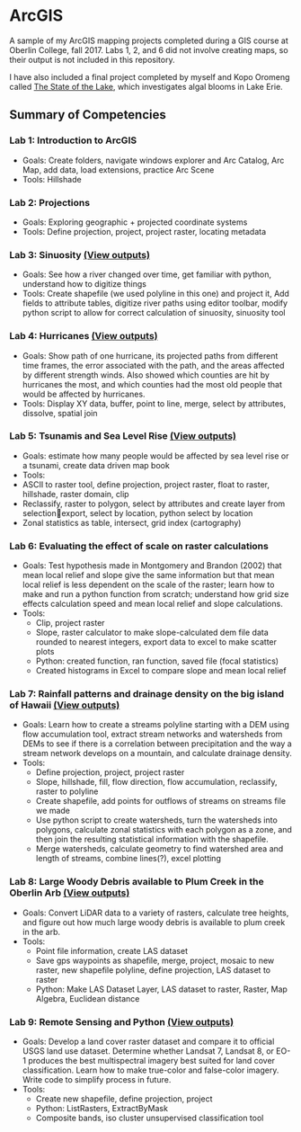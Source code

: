 # ArcGIS
A sample of my ArcGIS mapping projects completed during a GIS course at Oberlin College, fall 2017.
Labs 1, 2, and 6 did not involve creating maps, so their output is not included in this repository. 

I have also included a final project completed by myself and Kopo Oromeng called [The State of the Lake](https://github.com/valhella/ArcGIS/blob/102fdbfe4c17f4941ba6154d772be4f7c5ca1b6a/The%20State%20of%20the%20Lake%20poster.md), which investigates algal blooms in Lake Erie.

## Summary of Competencies
### Lab 1: Introduction to ArcGIS
-	Goals: Create folders, navigate windows explorer and Arc Catalog, Arc Map, add data, load extensions, practice Arc Scene
-	Tools: Hillshade
### Lab 2: Projections
-	Goals: Exploring geographic + projected coordinate systems
-	Tools: Define projection, project, project raster, locating metadata
### Lab 3: Sinuosity [(View outputs)](https://github.com/valhella/ArcGIS/blob/9508cf6ecff3b822373e1eff6fd8b987d39f3fc2/Lab%203:%20Sinuosity.md)
-	Goals: See how a river changed over time, get familiar with python, understand how to digitize things
-	Tools: Create shapefile (we used polyline in this one) and project it, Add fields to attribute tables, digitize river paths using editor toolbar, modify python script to allow for correct calculation of sinuosity, sinuosity tool
### Lab 4: Hurricanes [(View outputs)](https://github.com/valhella/ArcGIS/blob/102fdbfe4c17f4941ba6154d772be4f7c5ca1b6a/Lab%204:%20Hurricanes.md)
-	Goals: Show path of one hurricane, its projected paths from different time frames, the error associated with the path, and the areas affected by different strength winds. Also showed which counties are hit by hurricanes the most, and which counties had the most old people that would be affected by hurricanes. 
-	Tools: Display XY data, buffer, point to line, merge, select by attributes, dissolve, spatial join
### Lab 5: Tsunamis and Sea Level Rise [(View outputs)](https://github.com/valhella/ArcGIS/blob/102fdbfe4c17f4941ba6154d772be4f7c5ca1b6a/Lab%205:%20Tsunamis%20and%20Sea%20Level%20Rise.md)
-	Goals: estimate how many people would be affected by sea level rise or a tsunami, create data driven map book
-	Tools: 
  - ASCII to raster tool, define projection, project raster, float to raster, hillshade, raster domain, clip
  - Reclassify, raster to polygon, select by attributes and create layer from selectionexport, select by location, python select by location
  - Zonal statistics as table, intersect, grid index (cartography)
### Lab 6: Evaluating the effect of scale on raster calculations 
-	Goals: Test hypothesis made in Montgomery and Brandon (2002) that mean local relief and slope give the same information but that mean local relief is less dependent on the scale of the raster; learn how to make and run a python function from scratch; understand how grid size effects calculation speed and mean local relief and slope calculations. 
-	Tools:
    - Clip, project raster
    - Slope, raster calculator to make slope-calculated dem file data rounded to nearest integers, export data to excel to make scatter plots
    - Python: created function, ran function, saved file (focal statistics)
    - Created histograms in Excel to compare slope and mean local relief
### Lab 7: Rainfall patterns and drainage density on the big island of Hawaii [(View outputs)](https://github.com/valhella/ArcGIS/blob/102fdbfe4c17f4941ba6154d772be4f7c5ca1b6a/Lab%207:%20Rainfall%20patterns%20and%20drainage%20density%20on%20the%20big%20island%20of%20Hawaii.md)
- Goals: Learn how to create a streams polyline starting with a DEM using flow accumulation tool, extract stream networks and watersheds from DEMs to see if there is a correlation between precipitation and the way a stream network develops on a mountain, and calculate drainage density. 
- Tools: 
  - Define projection, project, project raster
  - Slope, hillshade, fill, flow direction, flow accumulation, reclassify, raster to polyline
  - Create shapefile, add points for outflows of streams on streams file we made
  - Use python script to create watersheds, turn the watersheds into polygons, calculate zonal statistics with each polygon as a zone, and then join the resulting statistical information with the shapefile.
  - Merge watersheds, calculate geometry to find watershed area and length of streams, combine lines(?), excel plotting
### Lab 8: Large Woody Debris available to Plum Creek in the Oberlin Arb [(View outputs)](https://github.com/valhella/ArcGIS/blob/102fdbfe4c17f4941ba6154d772be4f7c5ca1b6a/Lab%208:%20Large%20Woody%20Debris%20available%20to%20Plum%20Creek.md)
-	Goals: Convert LiDAR data to a variety of rasters, calculate tree heights, and figure out how much large woody debris is available to plum creek in the arb. 
-	Tools:
    -	Point file information, create LAS dataset
    - Save gps waypoints as shapefile, merge, project, mosaic to new raster, new shapefile polyline, define projection, LAS dataset to raster
    - Python: Make LAS Dataset Layer, LAS dataset to raster, Raster, Map Algebra, Euclidean distance
### Lab 9: Remote Sensing and Python [(View outputs)](https://github.com/valhella/ArcGIS/blob/102fdbfe4c17f4941ba6154d772be4f7c5ca1b6a/Lab%209:%20Remote%20Sensing%20and%20Python.md)
- Goals: Develop a land cover raster dataset and compare it to official USGS land use dataset. Determine whether Landsat 7, Landsat 8, or EO-1 produces the best multispectral imagery best suited for land cover classification. Learn how to make true-color and false-color imagery. Write code to simplify process in future.
- Tools:
  - Create new shapefile, define projection, project
  - Python: ListRasters, ExtractByMask
  - Composite bands, iso cluster unsupervised classification tool
